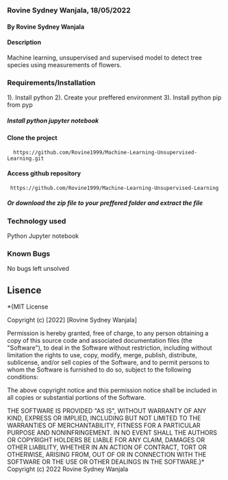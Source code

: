 ### Rovine Sydney Wanjala, 18/05/2022

#### By Rovine Sydney Wanjala

#### Description
Machine learning, unsupervised and supervised model to detect tree species using measurements of flowers.

### Requirements/Installation
1). Install python
2). Create your preffered environment
3). Install python pip from pyp
##### Install python jupyter notebook
#### Clone the project
      https://github.com/Rovine1999/Machine-Learning-Unsupervised-Learning.git
#### Access github repository
     https://github.com/Rovine1999/Machine-Learning-Unsupervised-Learning
##### Or download the zip file to your preffered folder and extract the file

### Technology used
Python
Jupyter notebook

### Known Bugs
No bugs left unsolved

## Lisence

*{MIT License

Copyright (c) [2022] [Rovine Sydney Wanjala]

Permission is hereby granted, free of charge, to any person obtaining a copy of this source code and associated documentation files (the "Software"), to deal in the Software without restriction, including without limitation the rights to use, copy, modify, merge, publish, distribute, sublicense, and/or sell copies of the Software, and to permit persons to whom the Software is furnished to do so, subject to the following conditions:

The above copyright notice and this permission notice shall be included in all copies or substantial portions of the Software.

THE SOFTWARE IS PROVIDED "AS IS", WITHOUT WARRANTY OF ANY KIND, EXPRESS OR IMPLIED, INCLUDING BUT NOT LIMITED TO THE WARRANTIES OF MERCHANTABILITY, FITNESS FOR A PARTICULAR PURPOSE AND NONINFRINGEMENT. IN NO EVENT SHALL THE AUTHORS OR COPYRIGHT HOLDERS BE LIABLE FOR ANY CLAIM, DAMAGES OR OTHER LIABILITY, WHETHER IN AN ACTION OF CONTRACT, TORT OR OTHERWISE, ARISING FROM, OUT OF OR IN CONNECTION WITH THE SOFTWARE OR THE USE OR OTHER DEALINGS IN THE SOFTWARE.}* Copyright (c) 2022 Rovine Sydney Wanjala